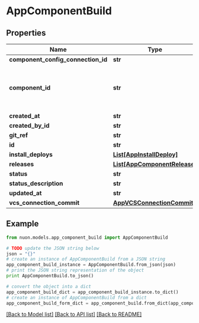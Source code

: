 # AppComponentBuild


## Properties

Name | Type | Description | Notes
------------ | ------------- | ------------- | -------------
**component_config_connection_id** | **str** |  | [optional] 
**component_id** | **str** | Read-only fields set on the object to de-nest data | [optional] 
**created_at** | **str** |  | [optional] 
**created_by_id** | **str** |  | [optional] 
**git_ref** | **str** |  | [optional] 
**id** | **str** |  | [optional] 
**install_deploys** | [**List[AppInstallDeploy]**](AppInstallDeploy.md) |  | [optional] 
**releases** | [**List[AppComponentRelease]**](AppComponentRelease.md) |  | [optional] 
**status** | **str** |  | [optional] 
**status_description** | **str** |  | [optional] 
**updated_at** | **str** |  | [optional] 
**vcs_connection_commit** | [**AppVCSConnectionCommit**](AppVCSConnectionCommit.md) |  | [optional] 

## Example

```python
from nuon.models.app_component_build import AppComponentBuild

# TODO update the JSON string below
json = "{}"
# create an instance of AppComponentBuild from a JSON string
app_component_build_instance = AppComponentBuild.from_json(json)
# print the JSON string representation of the object
print AppComponentBuild.to_json()

# convert the object into a dict
app_component_build_dict = app_component_build_instance.to_dict()
# create an instance of AppComponentBuild from a dict
app_component_build_form_dict = app_component_build.from_dict(app_component_build_dict)
```
[[Back to Model list]](../README.md#documentation-for-models) [[Back to API list]](../README.md#documentation-for-api-endpoints) [[Back to README]](../README.md)


